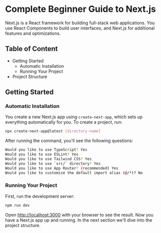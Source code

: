 
# Complete Beginner Guide to Next.js
Next.js is a React framework for building full-stack web applications. You use React Components to build user interfaces, and Next.js for additional features and optimizations.

## Table of Content
* Getting Started
    - Automatic Installation
    - Running Your Project
* Project Structure


## Getting Started

### Automatic Installation
You create a new Next.js app using `create-next-app`, which sets up everything automatically for you. To create a project, run:

```bash
npx create-next-app@latest [directory-name]
```

After running the command, you'll see the following questions:
```bash
Would you like to use TypeScript? Yes
Would you like to use ESLint? Yes
Would you like to use Tailwind CSS? Yes
Would you like to use `src/` directory? Yes
Would you like to use App Router? (recommended) Yes
Would you like to customize the default import alias (@/*)? No 
```

### Running Your Project

First, run the development server:

```bash
npm run dev
```

Open [http://localhost:3000](http://localhost:3000) with your browser to see the result. Now you have a Next.js app up and running. In the next section we'll dive into the project structure.
